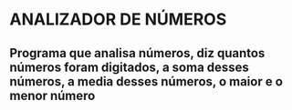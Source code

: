 # ANALIZADOR DE NÚMEROS
## Programa que analisa números, diz quantos números foram digitados, a soma desses números, a media desses números, o maior e o menor número
